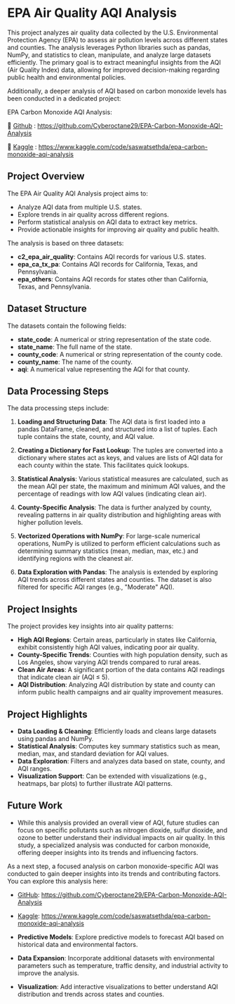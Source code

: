 # EPA Air Quality AQI Analysis

This project analyzes air quality data collected by the U.S. Environmental Protection Agency (EPA) to assess air pollution levels across different states and counties. The analysis leverages Python libraries such as pandas, NumPy, and statistics to clean, manipulate, and analyze large datasets efficiently. The primary goal is to extract meaningful insights from the AQI (Air Quality Index) data, allowing for improved decision-making regarding public health and environmental policies.

Additionally, a deeper analysis of AQI based on carbon monoxide levels has been conducted in a dedicated project:

EPA Carbon Monoxide AQI Analysis:

🔗 [Github](https://github.com/Cyberoctane29/EPA-Carbon-Monoxide-AQI-Analysis) : https://github.com/Cyberoctane29/EPA-Carbon-Monoxide-AQI-Analysis

🔗 [Kaggle](https://www.kaggle.com/code/saswatsethda/epa-carbon-monoxide-aqi-analysis) : https://www.kaggle.com/code/saswatsethda/epa-carbon-monoxide-aqi-analysis

## Project Overview

The EPA Air Quality AQI Analysis project aims to:

- Analyze AQI data from multiple U.S. states.
- Explore trends in air quality across different regions.
- Perform statistical analysis on AQI data to extract key metrics.
- Provide actionable insights for improving air quality and public health.

The analysis is based on three datasets:

- **c2_epa_air_quality**: Contains AQI records for various U.S. states.
- **epa_ca_tx_pa**: Contains AQI records for California, Texas, and Pennsylvania.
- **epa_others**: Contains AQI records for states other than California, Texas, and Pennsylvania.

## Dataset Structure

The datasets contain the following fields:

- **state_code**: A numerical or string representation of the state code.
- **state_name**: The full name of the state.
- **county_code**: A numerical or string representation of the county code.
- **county_name**: The name of the county.
- **aqi**: A numerical value representing the AQI for that county.

## Data Processing Steps

The data processing steps include:

1. **Loading and Structuring Data**: The AQI data is first loaded into a pandas DataFrame, cleaned, and structured into a list of tuples. Each tuple contains the state, county, and AQI value.

2. **Creating a Dictionary for Fast Lookup**: The tuples are converted into a dictionary where states act as keys, and values are lists of AQI data for each county within the state. This facilitates quick lookups.

3. **Statistical Analysis**: Various statistical measures are calculated, such as the mean AQI per state, the maximum and minimum AQI values, and the percentage of readings with low AQI values (indicating clean air).

4. **County-Specific Analysis**: The data is further analyzed by county, revealing patterns in air quality distribution and highlighting areas with higher pollution levels.

5. **Vectorized Operations with NumPy**: For large-scale numerical operations, NumPy is utilized to perform efficient calculations such as determining summary statistics (mean, median, max, etc.) and identifying regions with the cleanest air.

6. **Data Exploration with Pandas**: The analysis is extended by exploring AQI trends across different states and counties. The dataset is also filtered for specific AQI ranges (e.g., "Moderate" AQI).

## Project Insights

The project provides key insights into air quality patterns:

- **High AQI Regions**: Certain areas, particularly in states like California, exhibit consistently high AQI values, indicating poor air quality.
- **County-Specific Trends**: Counties with high population density, such as Los Angeles, show varying AQI trends compared to rural areas.
- **Clean Air Areas**: A significant portion of the data contains AQI readings that indicate clean air (AQI ≤ 5).
- **AQI Distribution**: Analyzing AQI distribution by state and county can inform public health campaigns and air quality improvement measures.

## Project Highlights

- **Data Loading & Cleaning**: Efficiently loads and cleans large datasets using pandas and NumPy.
- **Statistical Analysis**: Computes key summary statistics such as mean, median, max, and standard deviation for AQI values.
- **Data Exploration**: Filters and analyzes data based on state, county, and AQI ranges.
- **Visualization Support**: Can be extended with visualizations (e.g., heatmaps, bar plots) to further illustrate AQI patterns.

## Future Work

- While this analysis provided an overall view of AQI, future studies can focus on specific pollutants such as nitrogen dioxide, sulfur dioxide, and ozone to better understand their individual impacts on air quality. In this study, a specialized analysis was conducted for carbon monoxide, offering deeper insights into its trends and influencing factors.
  
As a next step, a focused analysis on carbon monoxide-specific AQI was conducted to gain deeper insights into its trends and contributing factors. You can explore this analysis here:

 - [GitHub](https://github.com/Cyberoctane29/EPA-Carbon-Monoxide-AQI-Analysis): https://github.com/Cyberoctane29/EPA-Carbon-Monoxide-AQI-Analysis
 - [Kaggle](https://www.kaggle.com/code/saswatsethda/epa-carbon-monoxide-aqi-analysis): https://www.kaggle.com/code/saswatsethda/epa-carbon-monoxide-aqi-analysis

- **Predictive Models**: Explore predictive models to forecast AQI based on historical data and environmental factors.
- **Data Expansion**: Incorporate additional datasets with environmental parameters such as temperature, traffic density, and industrial activity to improve the analysis.
- **Visualization**: Add interactive visualizations to better understand AQI distribution and trends across states and counties.
